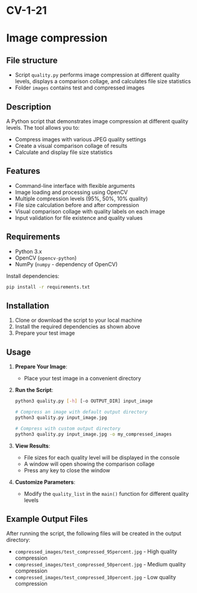 # CV-1-21
# Image compression

## File structure
- Script `quality.py` performs image compression at different quality levels, displays a comparison collage, and calculates file size statistics
- Folder `images` contains test and compressed images


## Description
A Python script that demonstrates image compression at different quality levels. The tool allows you to:
- Compress images with various JPEG quality settings
- Create a visual comparison collage of results
- Calculate and display file size statistics

## Features
- Command-line interface with flexible arguments
- Image loading and processing using OpenCV
- Multiple compression levels (95%, 50%, 10% quality)
- File size calculation before and after compression
- Visual comparison collage with quality labels on each image
- Input validation for file existence and quality values

## Requirements
- Python 3.x
- OpenCV (`opencv-python`)
- NumPy (`numpy` - dependency of OpenCV)

Install dependencies:
```bash
pip install -r requirements.txt
```

## Installation
1. Clone or download the script to your local machine
2. Install the required dependencies as shown above
3. Prepare your test image

## Usage
1. **Prepare Your Image**:
   - Place your test image in a convenient directory

2. **Run the Script**:
   ```bash
   python3 quality.py [-h] [-o OUTPUT_DIR] input_image

   # Compress an image with default output directory
   python3 quality.py input_image.jpg

   # Compress with custom output directory
   python3 quality.py input_image.jpg -o my_compressed_images
   ```

3. **View Results**:
   - File sizes for each quality level will be displayed in the console
   - A window will open showing the comparison collage
   - Press any key to close the window

4. **Customize Parameters**:
   - Modify the `quality_list` in the `main()` function for different quality levels

## Example Output Files
After running the script, the following files will be created in the output directory:
- `compressed_images/test_compressed_95percent.jpg` - High quality compression
- `compressed_images/test_compressed_50percent.jpg` - Medium quality compression
- `compressed_images/test_compressed_10percent.jpg` - Low quality compression